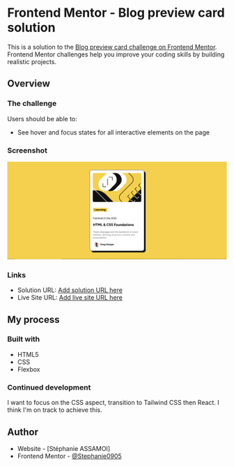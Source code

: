 # Frontend Mentor - Blog preview card solution

This is a solution to the [Blog preview card challenge on Frontend Mentor](https://www.frontendmentor.io/challenges/blog-preview-card-ckPaj01IcS). Frontend Mentor challenges help you improve your coding skills by building realistic projects. 


## Overview

### The challenge

Users should be able to:

- See hover and focus states for all interactive elements on the page

### Screenshot

![](./screenshot.png)


### Links

- Solution URL: [Add solution URL here](https://your-solution-url.com)
- Live Site URL: [Add live site URL here](https://your-live-site-url.com)

## My process

### Built with

- HTML5
- CSS 
- Flexbox


### Continued development

I want to focus on the CSS aspect, transition to Tailwind CSS then React. I think I'm on track to achieve this.

## Author

- Website - [Stéphanie ASSAMOI]
- Frontend Mentor - [@Stephanie0905](https://www.frontendmentor.io/profile/Stephanie0905)

